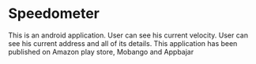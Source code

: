# Speedometer
This is an android application.
User can see his current velocity.
User can see his current address and all of its details.
This application has been published on Amazon play store, Mobango and Appbajar
